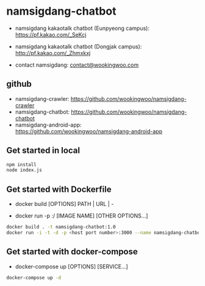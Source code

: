 # namsigdang-chatbot

- namsigdang kakaotalk chatbot (Eunpyeong campus): <https://pf.kakao.com/_SeKcj>
- namsigdang kakaotalk chatbot (Dongjak campus): <http://pf.kakao.com/_Zhmxkxj>

- contact namsigdang: <contact@wookingwoo.com>

## github
- namsigdang-crawler: https://github.com/wookingwoo/namsigdang-crawler
- namsigdang-chatbot: https://github.com/wookingwoo/namsigdang-chatbot
- namsigdang-android-app: https://github.com/wookingwoo/namsigdang-android-app

## Get started in local

```bash
npm install
node index.js
```

## Get started with Dockerfile

- docker build [OPTIONS] PATH | URL | -

- docker run -p <host port number>:<container port number>/<protocol> [IMAGE NAME] [OTHER OPTIONS...]

```bash
docker build . -t namsigdang-chatbot:1.0
docker run -i -t -d -p <host port number>:3000 --name namsigdang-chatbot --restart always namsigdang-chatbot:1.0
```

## Get started with docker-compose

- docker-compose up [OPTIONS] [SERVICE...]

```bash
docker-compose up -d
```
